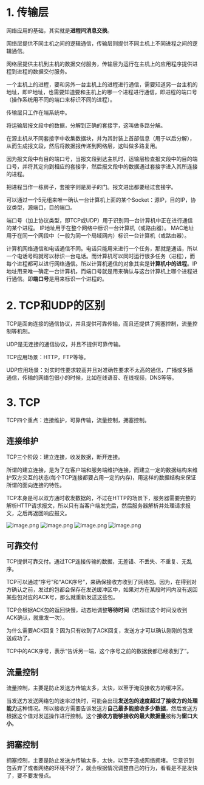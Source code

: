 
# 1. 传输层

网络应用的基础，其实就是**进程间消息交换**。

网络层提供不同主机之间的逻辑通信，传输层则提供不同主机上不同进程之间的逻辑通信。

网络层提供主机到主机的数据交付服务，传输层为运行在主机上的应用程序提供进程到进程的数据交付服务。

一个主机上的进程，要和另外一台主机上的进程进行通信，需要知道另一台主机的地址，即IP地址，也需要知道要和主机上的哪一个进程进行通信，即进程的端口号（操作系统用不同的端口来标识不同的进程）。

传输层只工作在端系统中。

将运输层报文段中的数据，分解到正确的套接字，这叫做多路分解。

在源主机从不同套接字中收集数据块，并为其封装上首部信息（用于以后分解），从而生成报文段，然后将数据报传递到网络层，这叫做多路复用。

因为报文段中有目的端口号，当报文段到达主机时，运输层检查报文段中的目的端口号，并将其定向到相应的套接字，然后报文段中的数据通过套接字进入其所连接的进程。

把进程当作一栋房子，套接字则是房子的门。报文进出都要经过套接字。

可以通过一个5元组来唯一确认一台计算机上面的某个Socket：源IP，目的IP，协议类型，源端口，目的端口。

端口号（加上协议类型，即TCP或UDP）用于识别同一台计算机中正在进行通信的某个进程。
IP地址用于在整个网络中标识一台计算机（或路由器）。
MAC地址用于在同一个网段中（一般为同一个局域网内）标识一台计算机（或路由器）。

计算机网络通信和电话通信不同。电话只能用来进行一个任务，那就是通话，所以一个电话号码就可以标识一台电话。而计算机可以同时运行很多任务（进程），而每个进程都可以进行网络通信。所以计算机通信的对象其实是**计算机中的进程**。IP地址用来唯一确定一台计算机，而端口号就是用来确认与这台计算机上哪个进程进行通信。即**端口号**是用来标识一个进程的。


# 2. TCP和UDP的区别

TCP是面向连接的通信协议，并且提供可靠传输，而且还提供了拥塞控制，流量控制等机制。

UDP是无连接的通信协议，并且不提供可靠传输。

TCP应用场景：HTTP，FTP等等。

UDP应用场景：对实时性要求较高并且对准确性要求不太高的通信，广播或多播通信，传输的网络包很小的时候，比如在线语音、在线视频，DNS等等。


# 3. TCP

TCP四个重点：连接维护，可靠传输，流量控制，拥塞控制。

## 连接维护

TCP三个阶段：建立连接，收发数据，断开连接。

所谓的建立连接，是为了在客户端和服务端维护连接，而建立一定的数据结构来维护双方交互的状态(每个TCP连接都要占用一定的内存)，用这样的数据结构来保证所谓的面向连接的特性。

TCP本身是可以双方通时收发数据的，不过在HTTP的场景下，服务器需要完整的解析HTTP请求报文，所以只有当客户端发完后，然后服务器解析并处理请求报文，之后再返回响应报文。

![image.png](https://upload-images.jianshu.io/upload_images/1754553-2f4394b40b183f4c.png?imageMogr2/auto-orient/strip%7CimageView2/2/w/1240)
![image.png](https://upload-images.jianshu.io/upload_images/1754553-25f5b64aed9826f8.png?imageMogr2/auto-orient/strip%7CimageView2/2/w/1240)
![image.png](https://upload-images.jianshu.io/upload_images/1754553-20295fcb06d3980e.png?imageMogr2/auto-orient/strip%7CimageView2/2/w/1240)
![image.png](https://upload-images.jianshu.io/upload_images/1754553-02555ebd6b942138.png?imageMogr2/auto-orient/strip%7CimageView2/2/w/1240)


## 可靠交付

TCP提供可靠交付。通过TCP连接传输的数据，无差错、不丢失、不重复、无乱序。

TCP可以通过“序号”和“ACK序号”，来确保接收方收到了网络包。因为，在得到对方确认之前，发过的包都会保存在发送缓冲区中，如果对方在某段时间内没有返回某些包对应的ACK号，那么就重新发送这些包。

TCP会根据ACK包的返回快慢，动态地调整**等待时间**（若超过这个时间没收到ACK确认，就重发一次）。

为什么需要ACK回复？因为只有收到了ACK回复，发送方才可以确认刚刚的包发送成功了。

TCP中的ACK序号，表示“告诉另一端，这个序号之前的数据我都已经收到了”。

## 流量控制

流量控制，主要是防止发送方传输太多，太快，以至于淹没接收方的缓冲区。

当发送方发送网络包的速率过快时，可能会出现**发送包的速度超过了接收方的处理能力**这种情况。所以接收方需要告诉发送方**自己最多能接收多少数据**，然后发送方根据这个值对发送操作进行控制。这个**接收方能够接收的最大数据量**被称为**窗口大小**。

## 拥塞控制

拥塞控制，主要是防止发送方传输太多，太快，以至于造成网络拥堵。
它意识到包丢弃了或者网络的环境不好了，就会根据情况调整自己的行为，看看是不是发快了，要不要发慢点。











